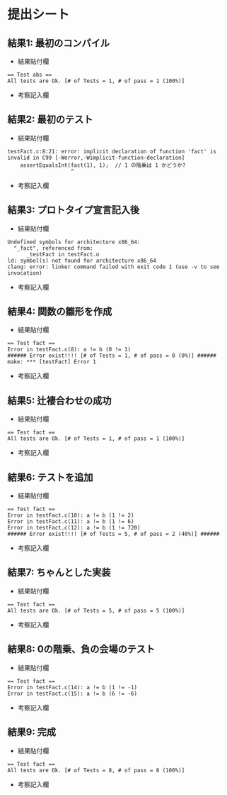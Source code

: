 # 提出シート

## 結果1: 最初のコンパイル
- 結果貼付欄
```
== Test abs ==
All tests are Ok. [# of Tests = 1, # of pass = 1 (100%)]
```
- 考察記入欄


## 結果2: 最初のテスト
- 結果貼付欄
```
testFact.c:8:21: error: implicit declaration of function 'fact' is invalid in C99 [-Werror,-Wimplicit-function-declaration]
    assertEqualsInt(fact(1), 1);  // 1 の階乗は 1 かどうか?
                    ^
```
- 考察記入欄

## 結果3: プロトタイプ宣言記入後
- 結果貼付欄
```
Undefined symbols for architecture x86_64:
  "_fact", referenced from:
      _testFact in testFact.o
ld: symbol(s) not found for architecture x86_64
clang: error: linker command failed with exit code 1 (use -v to see invocation)
```
- 考察記入欄

## 結果4: 関数の雛形を作成
- 結果貼付欄
```
== Test fact ==
Error in testFact.c(8): a != b (0 != 1)
###### Error exist!!!! [# of Tests = 1, # of pass = 0 (0%)] ######
make: *** [testFact] Error 1
```
- 考察記入欄


## 結果5: 辻褄合わせの成功
- 結果貼付欄
```
== Test fact ==
All tests are Ok. [# of Tests = 1, # of pass = 1 (100%)]
```
- 考察記入欄


## 結果6: テストを追加
- 結果貼付欄
```
== Test fact ==
Error in testFact.c(10): a != b (1 != 2)
Error in testFact.c(11): a != b (1 != 6)
Error in testFact.c(12): a != b (1 != 720)
###### Error exist!!!! [# of Tests = 5, # of pass = 2 (40%)] ######
```
- 考察記入欄

## 結果7: ちゃんとした実装
- 結果貼付欄
```
== Test fact ==
All tests are Ok. [# of Tests = 5, # of pass = 5 (100%)]
```
- 考察記入欄

## 結果8: 0の階乗、負の会場のテスト
- 結果貼付欄
```
== Test fact ==
Error in testFact.c(14): a != b (1 != -1)
Error in testFact.c(15): a != b (6 != -6)
```
- 考察記入欄


## 結果9: 完成
- 結果貼付欄
```
== Test fact ==
All tests are Ok. [# of Tests = 8, # of pass = 8 (100%)]
```
- 考察記入欄

